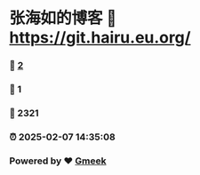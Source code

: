 # 张海如的博客 :link: https://git.hairu.eu.org/ 
### :page_facing_up: [2](https://git.hairu.eu.org//tag.html) 
### :speech_balloon: 1 
### :hibiscus: 2321 
### :alarm_clock: 2025-02-07 14:35:08 
### Powered by :heart: [Gmeek](https://github.com/Meekdai/Gmeek)
